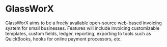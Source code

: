 # GlassWorX

GlassWorX aims to be a freely available open-source web-based invoicing system for small businesses. Features will include invoicing customizable templates, custom fields, ledger, reporting, exporting to tools such as QuickBooks, hooks for online payment processors, etc.
